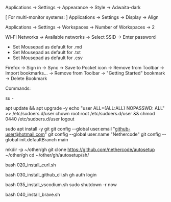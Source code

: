 Applications ->
	Settings ->
	Appearance ->
	Style ->
	Adwaita-dark

[ For multi-monitor systems: ]
Applications ->
	Settings ->
	Display ->
	Align

Applications
	-> Settings
	-> Workspaces
	-> Number of Workspaces
	-> 2

Wi-Fi Networks
	-> Available networks
	-> Select SSID
	-> Enter password

- Set Mousepad as default for .md
- Set Mousepad as default for .txt
- Set Mousepad as default for .csv

Firefox
	-> Sign in -> Sync
	-> Save to Pocket icon -> Remove from Toolbar
	-> Import bookmarks... -> Remove from Toolbar
	-> "Getting Started" bookmark -> Delete Bookmark

Commands:

su -

apt update && apt upgrade -y
echo "user ALL=(ALL:ALL) NOPASSWD: ALL" >> /etc/sudoers.d/user
chown root:root /etc/sudoers.d/user && chmod 0440 /etc/sudoers.d/user
logout

sudo apt install -y git
git config --global user.email "github-user@hotmail.com"
git config --global user.name "Nethercode"
git config --global init.defaultBranch main

mkdir -p ~/other/gh
git clone https://github.com/nethercode/autosetup ~/other/gh
cd ~/other/gh/autosetup/sh/

bash 020_install_curl.sh

bash 030_install_github_cli.sh
gh auth login

bash 035_install_vscodium.sh
sudo shutdown -r now

bash 040_install_brave.sh









